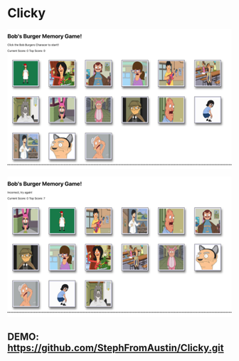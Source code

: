 # Clicky

![Working Example](screenshots/example1.png)

![Working Example](screenshots/example2.png)

## DEMO: https://github.com/StephFromAustin/Clicky.git